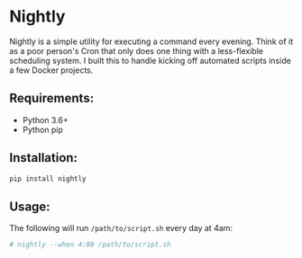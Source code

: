 # Nightly

Nightly is a simple utility for executing a command every evening. Think of it as a poor person's Cron that only does one thing with a less-flexible scheduling system. I built this to handle kicking off automated scripts inside a few Docker projects.

## Requirements:

* Python 3.6+
* Python pip

## Installation:

```sh
pip install nightly
```

## Usage:

The following will run `/path/to/script.sh` every day at 4am:

```sh
# nightly --when 4:00 /path/to/script.sh
```
